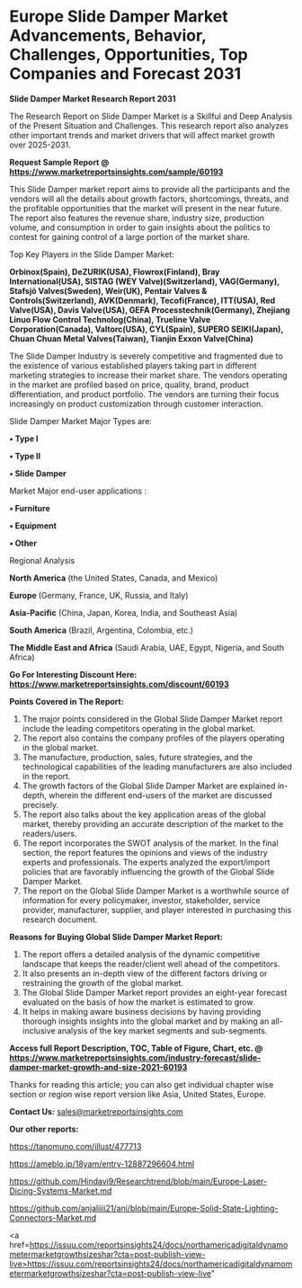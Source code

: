 # Europe Slide Damper Market Advancements, Behavior, Challenges, Opportunities, Top Companies and Forecast 2031

<strong>Slide Damper Market Research Report 2031</strong>

The Research Report on Slide Damper Market is a Skillful and Deep Analysis of the Present Situation and Challenges. This research report also analyzes other important trends and market drivers that will affect market growth over 2025-2031.

<strong>Request Sample Report @ <a href=https://www.marketreportsinsights.com/sample/60193>https://www.marketreportsinsights.com/sample/60193</a></strong>

This Slide Damper market report aims to provide all the participants and the vendors will all the details about growth factors, shortcomings, threats, and the profitable opportunities that the market will present in the near future. The report also features the revenue share, industry size, production volume, and consumption in order to gain insights about the politics to contest for gaining control of a large portion of the market share.

Top Key Players in the Slide Damper Market:

<strong>Orbinox(Spain), DeZURIK(USA), Flowrox(Finland), Bray International(USA), SISTAG (WEY Valve)(Switzerland), VAG(Germany), Stafsjö Valves(Sweden), Weir(UK), Pentair Valves & Controls(Switzerland), AVK(Denmark), Tecofi(France), ITT(USA), Red Valve(USA), Davis Valve(USA), GEFA Processtechnik(Germany), Zhejiang Linuo Flow Control Technolog(China), Trueline Valve Corporation(Canada), Valtorc(USA), CYL(Spain), SUPERO SEIKI(Japan), Chuan Chuan Metal Valves(Taiwan), Tianjin Exxon Valve(China)</strong>

The Slide Damper Industry is severely competitive and fragmented due to the existence of various established players taking part in different marketing strategies to increase their market share. The vendors operating in the market are profiled based on price, quality, brand, product differentiation, and product portfolio. The vendors are turning their focus increasingly on product customization through customer interaction.

Slide Damper Market Major Types are:

<strong>• Type I

• Type II

• Slide Damper</strong>

Market Major end-user applications :

<strong>• Furniture

• Equipment

• Other</strong>

Regional Analysis

</u><strong><b>North America</b></strong> (the United States, Canada, and Mexico)

<strong><b>Europe </b></strong>(Germany, France, UK, Russia, and Italy)

<strong><b>Asia-Pacific</b></strong> (China, Japan, Korea, India, and Southeast Asia)

<strong><b>South America</b></strong> (Brazil, Argentina, Colombia, etc.)

<strong><b>The Middle East and Africa</b></strong> (Saudi Arabia, UAE, Egypt, Nigeria, and South Africa)

<strong>Go For Interesting Discount Here: <a href=https://www.marketreportsinsights.com/discount/60193>https://www.marketreportsinsights.com/discount/60193</a></strong>

<strong>Points Covered in The Report:</strong>
<ol>
  <li>The major points considered in the Global Slide Damper Market report include the leading competitors operating in the global market.</li>
  <li>The report also contains the company profiles of the players operating in the global market.</li>
  <li>The manufacture, production, sales, future strategies, and the technological capabilities of the leading manufacturers are also included in the report.</li>
  <li>The growth factors of the Global Slide Damper Market are explained in-depth, wherein the different end-users of the market are discussed precisely.</li>
  <li>The report also talks about the key application areas of the global market, thereby providing an accurate description of the market to the readers/users.</li>
  <li>The report incorporates the SWOT analysis of the market. In the final section, the report features the opinions and views of the industry experts and professionals. The experts analyzed the export/import policies that are favorably influencing the growth of the Global Slide Damper Market.</li>
  <li>The report on the Global Slide Damper Market is a worthwhile source of information for every policymaker, investor, stakeholder, service provider, manufacturer, supplier, and player interested in purchasing this research document.</li>
</ol>
<strong>Reasons for Buying Global Slide Damper Market Report:</strong>

<ol>
  <li>The report offers a detailed analysis of the dynamic competitive landscape that keeps the reader/client well ahead of the competitors.</li>
  <li>It also presents an in-depth view of the different factors driving or restraining the growth of the global market.</li>
  <li>The Global Slide Damper Market report provides an eight-year forecast evaluated on the basis of how the market is estimated to grow.</li>
  <li>It helps in making aware business decisions by having providing thorough insights insights into the global market and by making an all-inclusive analysis of the key market segments and sub-segments.</li>
</ol>
<strong>Access full Report Description, TOC, Table of Figure, Chart, etc. @ <a href=https://www.marketreportsinsights.com/industry-forecast/slide-damper-market-growth-and-size-2021-60193>https://www.marketreportsinsights.com/industry-forecast/slide-damper-market-growth-and-size-2021-60193</a></strong>


Thanks for reading this article; you can also get individual chapter wise section or region wise report version like Asia, United States, Europe.

<strong>Contact Us:</strong>
sales@marketreportsinsights.com

<strong>Our other reports:</strong>

<a href=https://tanomuno.com/illust/477713>https://tanomuno.com/illust/477713</a>

<a href=https://ameblo.jp/18yam/entry-12887296604.html>https://ameblo.jp/18yam/entry-12887296604.html</a>

<a href=https://github.com/Hindavi9/Researchtrend/blob/main/Europe-Laser-Dicing-Systems-Market.md>https://github.com/Hindavi9/Researchtrend/blob/main/Europe-Laser-Dicing-Systems-Market.md</a>

<a href=https://github.com/anjaliiii21/ani/blob/main/Europe-Solid-State-Lighting-Connectors-Market.md>https://github.com/anjaliiii21/ani/blob/main/Europe-Solid-State-Lighting-Connectors-Market.md</a>

<a href=https://issuu.com/reportsinsights24/docs/northamericadigitaldynamometermarketgrowthsizeshar?cta=post-publish-view-live>https://issuu.com/reportsinsights24/docs/northamericadigitaldynamometermarketgrowthsizeshar?cta=post-publish-view-live</a>"
